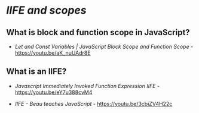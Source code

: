 # _IIFE and scopes_

## What is block and function scope in JavaScript?
* _Let and Const Variables | JavaScript Block Scope and Function Scope_ - https://youtu.be/aK_nuUAdr8E

## What is an IIFE?
* _Javascript Immediately Invoked Function Expression IIFE_ - https://youtu.be/eY7u388cvM4
  
* _IIFE - Beau teaches JavaScript_ - https://youtu.be/3cbiZV4H22c